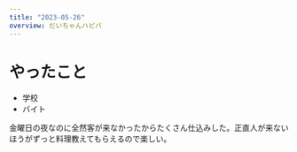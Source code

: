 ```yaml
---
title: "2023-05-26"
overview: だいちゃんハピバ
---
```


# やったこと

- 学校
- バイト

金曜日の夜なのに全然客が来なかったからたくさん仕込みした。正直人が来ないほうがずっと料理教えてもらえるので楽しい。
